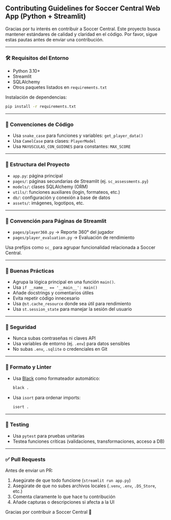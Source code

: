 ## Contributing Guidelines for Soccer Central Web App (Python + Streamlit)

Gracias por tu interés en contribuir a Soccer Central. Este proyecto busca mantener estándares de calidad y claridad en el código. Por favor, sigue estas pautas antes de enviar una contribución.

---

### 🛠️ Requisitos del Entorno

* Python 3.10+
* Streamlit
* SQLAlchemy
* Otros paquetes listados en `requirements.txt`

Instalación de dependencias:

```bash
pip install -r requirements.txt
```

---

### 🧱 Convenciones de Código

* Usa `snake_case` para funciones y variables: `get_player_data()`
* Usa `CamelCase` para clases: `PlayerModel`
* Usa `MAYUSCULAS_CON_GUIONES` para constantes: `MAX_SCORE`

---

### 📄 Estructura del Proyecto

* `app.py`: página principal
* `pages/`: páginas secundarias de Streamlit (ej. `sc_assessments.py`)
* `models/`: clases SQLAlchemy (ORM)
* `utils/`: funciones auxiliares (login, formateos, etc.)
* `db/`: configuración y conexión a base de datos
* `assets/`: imágenes, logotipos, etc.

---

### 📑 Convención para Páginas de Streamlit

* `pages/player360.py` → Reporte 360° del jugador
* `pages/player_evaluation.py` → Evaluación de rendimiento

Usa prefijos como `sc_` para agrupar funcionalidad relacionada a Soccer Central.

---

### 🧪 Buenas Prácticas

* Agrupa la lógica principal en una función `main()`.
* Usa `if __name__ == '__main__': main()`
* Añade docstrings y comentarios útiles
* Evita repetir código innecesario
* Usa `@st.cache_resource` donde sea útil para rendimiento
* Usa `st.session_state` para manejar la sesión del usuario

---

### 🔐 Seguridad

* Nunca subas contraseñas ni claves API
* Usa variables de entorno (ej. `.env`) para datos sensibles
* No subas `.env`, `.sqlite` o credenciales en Git

---

### 🧼 Formato y Linter

* Usa [Black](https://black.readthedocs.io/en/stable/) como formateador automático:

  ```bash
  black .
  ```
* Usa `isort` para ordenar imports:

  ```bash
  isort .
  ```

---

### 🧪 Testing

* Usa `pytest` para pruebas unitarias
* Testea funciones críticas (validaciones, transformaciones, acceso a DB)

---

### ✅ Pull Requests

Antes de enviar un PR:

1. Asegúrate de que todo funcione (`streamlit run app.py`)
2. Asegúrate de que no subes archivos locales (`.venv`, `.env`, `.DS_Store`, etc.)
3. Comenta claramente lo que hace tu contribución
4. Añade capturas o descripciones si afecta a la UI

Gracias por contribuir a Soccer Central 🙌
